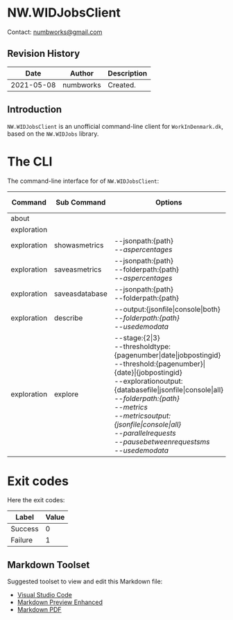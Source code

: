 # NW.WIDJobsClient
Contact: numbworks@gmail.com

## Revision History

| Date | Author | Description |
|---|---|---|
| 2021-05-08 | numbworks | Created. |

## Introduction

`NW.WIDJobsClient` is an unofficial command-line client for `WorkInDenmark.dk`, based on the `NW.WIDJobs` library.

# The CLI

The command-line interface for of `NW.WIDJobsClient`:

|Command|Sub Command|Options|Exit Codes|
|---|---|---|---|
|about|||Success|
|exploration|||Success|
|exploration|showasmetrics|--jsonpath:{path} <br />*--aspercentages*|Success<br />Failure|
|exploration|saveasmetrics|--jsonpath:{path}<br />--folderpath:{path} <br />*--aspercentages*|Success<br />Failure|
|exploration|saveasdatabase|--jsonpath:{path}<br />--folderpath:{path}|Success<br />Failure|
|exploration|describe|--output:{jsonfile\|console\|both}<br />*--folderpath:{path}*<br />*--usedemodata*|Success<br />Failure|
|exploration|explore|--stage:{2\|3}<br />--thresholdtype:{pagenumber\|date\|jobpostingid}<br />--threshold:{pagenumber}\|{date}\|{jobpostingid}<br />--explorationoutput:{databasefile\|jsonfile\|console\|all}<br />*--folderpath:{path}*<br />*--metrics*<br />*--metricsoutput:{jsonfile\|console\|all}*<br />*--parallelrequests*<br />*--pausebetweenrequestsms*<br />*--usedemodata*|Success<br />Failure|

# Exit codes

Here the exit codes:

|Label|Value|
|---|---|
|Success|0|
|Failure|1|


## Markdown Toolset

Suggested toolset to view and edit this Markdown file:

- [Visual Studio Code](https://code.visualstudio.com/)
- [Markdown Preview Enhanced](https://marketplace.visualstudio.com/items?itemName=shd101wyy.markdown-preview-enhanced)
- [Markdown PDF](https://marketplace.visualstudio.com/items?itemName=yzane.markdown-pdf)